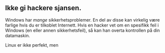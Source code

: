 <?php require("../../entete.php");?> <?php require("../../base.php");?> <?php require("../../fonctions.php");?>

<div id="corps">

<h2>Ikke gi hackere sjansen.</h2>

Windows har <i>mange</i> sikkerhetsproblemer. En del av disse kan virkelig være farlige hvis du er tilkoblet Internett. Hvis en hacker vet om en spesifikk feil i Windows (en eller annen sikkerhetsfeil), så kan han overta kontrollen på din datamaskin.

Linux er ikke perfekt, men 

</div>


